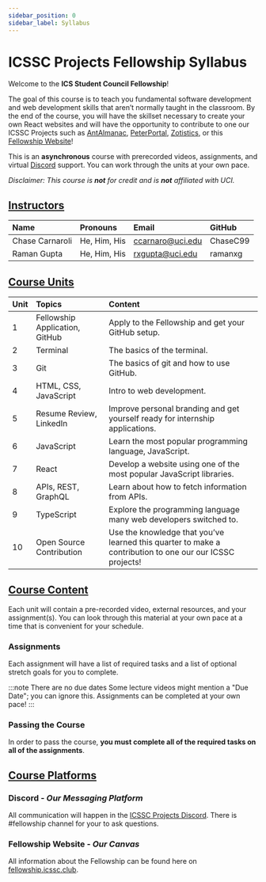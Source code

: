 ```yaml
---
sidebar_position: 0
sidebar_label: Syllabus
---
```


# ICSSC Projects Fellowship Syllabus
Welcome to the **ICS Student Council Fellowship**!

The goal of this course is to teach you fundamental software development and web development skills that aren’t normally taught in the classroom. 
By the end of the course, you will have the skillset necessary to create your own React websites and will have the opportunity to contribute to one our ICSSC Projects such as [AntAlmanac](https://antalmanac.com), [PeterPortal](http://peterportal.org), [Zotistics](http://zotistics.com), or this [Fellowship Website](https://fellowship.icssc.club)!

This is an **asynchronous** course with prerecorded videos, assignments, and virtual [Discord](http://discord.gg/GzF76D7UhY) support. 
You can work through the units at your own pace.

*Disclaimer: This course is **not** for credit and is **not** affiliated with UCI.*

## <u>Instructors</u>

| Name | Pronouns | Email | GitHub |
| :--- | :--- | :--- | :--- |
| Chase Carnaroli | He, Him, His | ccarnaro@uci.edu | ChaseC99 |
| Raman Gupta | He, Him, His | rxgupta@uci.edu | ramanxg |

## <u>Course Units</u>

| Unit | Topics | Content |
| :--- | :--- | :--- |
| 1 | Fellowship Application, GitHub | Apply to the Fellowship and get your GitHub setup. |
| 2 | Terminal | The basics of the terminal. |
| 3 | Git | The basics of git and how to use GitHub. |
| 4 | HTML, CSS, JavaScript | Intro to web development. |
| 5 | Resume Review, LinkedIn | Improve personal branding and get yourself ready for internship applications. |
| 6 | JavaScript | Learn the most popular programming language, JavaScript. |
| 7 | React | Develop a website using one of the most popular JavaScript libraries. |
| 8 | APIs, REST, GraphQL  | Learn about how to fetch information from APIs.|
| 9 | TypeScript | Explore the programming language many web developers switched to. |
| 10 | Open Source Contribution | Use the knowledge that you’ve learned this quarter to make a contribution to one our our ICSSC projects! |

## <u>Course Content</u>

Each unit will contain a pre-recorded video, external resources, and your assignment(s). 
You can look through this material at your own pace at a time that is convenient for your schedule. 

### Assignments

Each assignment will have a list of required tasks and a list of optional stretch goals for you to complete.

:::note There are no due dates
Some lecture videos might mention a "Due Date"; you can ignore this.
Assignments can be completed at your own pace!
:::

### Passing the Course

In order to pass the course, **you must complete all of the required tasks on all of the assignments**. 

## <u>Course Platforms</u>

### Discord - *Our Messaging Platform*

All communication will happen in the [ICSSC Projects Discord](http://discord.gg/GzF76D7UhY).
There is #fellowship channel for your to ask questions.


### Fellowship Website - *Our Canvas*

All information about the Fellowship can be found here on [fellowship.icssc.club](https://fellowship.icssc.club/course/syllabus). 
